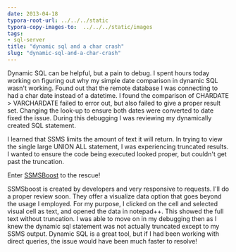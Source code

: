 ```yaml
---
date: 2013-04-18
typora-root-url: ../../../static
typora-copy-images-to:  ../../../static/images
tags:
- sql-server
title: "dynamic sql and a char crash"
slug: "dynamic-sql-and-a-char-crash"
---
```


Dynamic SQL can be helpful, but a pain to debug. I spent hours today working on figuring out why my simple date comparison in dynamic SQL wasn't working. Found out that the remote database I was connecting to had a char date instead of a datetime. I found the comparison of CHARDATE > VARCHARDATE failed to error out, but also failed to give a proper result set. Changing the look-up to ensure both dates were converted to date fixed the issue. During this debugging I was reviewing my dynamically created SQL statement.

I learned that SSMS limits the amount of text it will return. In trying to view the single large UNION ALL statement, I was experiencing truncated results. I wanted to ensure the code being executed looked proper, but couldn't get past the truncation.

Enter [SSMSBoost](https://www.ssmsboost.com) to the rescue!

SSMSboost is created by developers and very responsive to requests. I'll do a proper review soon. They offer a visualize data option that goes beyond the usage I employed. For my purpose, I clicked on the cell and selected visual cell as text, and opened the data in notepad++. This showed the full text without truncation. I was able to move on in my debugging then as I knew the dynamic sql statement was not actually truncated except to my SSMS output. Dynamic SQL is a great tool, but if I had been working with direct queries, the issue would have been much faster to resolve!
